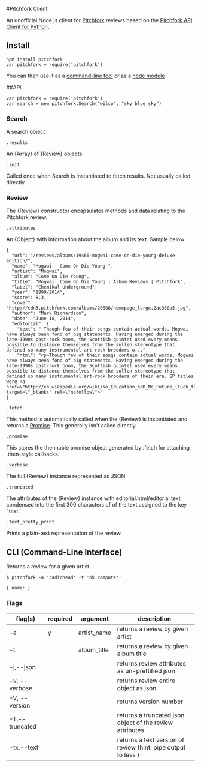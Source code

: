 #Pitchfork Client

An unofficial Node.js client for [Pitchfork](http://pitchfork.com/) reviews based on the [Pitchfork API Client for Python](https://github.com/michalczaplinski/pitchfork).

## Install

```
npm install pitchfork
var pitchfork = require('pitchfork')

```

You can then use it as a [command-line tool](#CLI) or as a [node module](#API)

##API

```
var pitchfork = require('pitchfork')
var search = new pitchfork.Search("wilco", "sky blue sky")

```

### Search

A search object

``.results``

An {Array} of {Review} objects.

``.init``

Called once when Search is instantiated to fetch results.  Not usually called directly

### Review

The {Review} constructor encapsulates methods and data relating to the Pitchfork review.


``.attributes``

An {Object} with information about the album and its text.  Sample below:

```
{
  "url": "/reviews/albums/19466-mogwai-come-on-die-young-deluxe-edition/",
  "name": "Mogwai - Come On Die Young ",
  "artist": "Mogwai",
  "album": "Come On Die Young",
  "title": "Mogwai: Come On Die Young | Album Reviews | Pitchfork",
  "label": "Chemikal Underground",
  "year": "1999/2014",
  "score": 8.3,
  "cover": "http://cdn3.pitchfork.com/albums/20688/homepage_large.2ac360a5.jpg",
  "author": "Mark Richardson",
  "date": "June 18, 2014",
  "editorial": {
    "text": " Though few of their songs contain actual words, Mogwai have always been fond of big statements. Having emerged during the late-1990s post-rock boom, the Scottish quintet used every means possible to distance themselves from the sullen stereotype that defined so many instrumental art-rock brooders o...",
    "html": "<p>Though few of their songs contain actual words, Mogwai have always been fond of big statements. Having emerged during the late-1990s post-rock boom, the Scottish quintet used every means possible to distance themselves from the sullen stereotype that defined so many instrumental art-rock brooders of their era. EP titles were <a href=\"http://en.wikipedia.org/wiki/No_Education_%3D_No_Future_(Fuck_the_Curfew)\" target=\"_blank\" rel=\"nofollow\">"
}
```

``.fetch``

This method is automatically called when the {Review} is instantiated and returns a [Promise](https://github.com/kriskowal/q).  This generally isn't called directly.

``.promise``

This stores the thennable promise object generated by .fetch for attaching .then-style callbacks.


``.verbose``

The full {Review} instance represented as JSON.


``.truncated``

The attributes of the {Review} instance with editorial.html/editorial.text condensed into the first 300 characters of of the text assigned to the key '.text'.

``.text_pretty_print``

Prints a plain-text representation of the review.


## CLI (Command-Line Interface)

Returns a review for a given artist.

```
$ pitchfork -a 'radiohead' -t 'ok computer'

{ name: }

```

### Flags

| flag(s)      |  required | argument    | description  |
| -------      | ---- | ---------   | ------------ |
| -a           |  y  | artist_name |  returns a review by given artist           |
| -t           |    | album_title |  returns a review by given album title |
| -j,--json     |   |    |  returns review attributes as un-prettified json |
| -v, --verbose  |  |    |  returns review entire object as json |
| -V, --version   |  |    | returns version number |
| -T,--truncated |  |    |  returns a truncated json object of the review attributes | 
| -tx,--text      |  |    | returns a text version of review (hint: pipe output to less ) |

